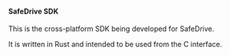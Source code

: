 #### SafeDrive SDK

This is the cross-platform SDK being developed for SafeDrive.

It is written in Rust and intended to be used from the C interface.
